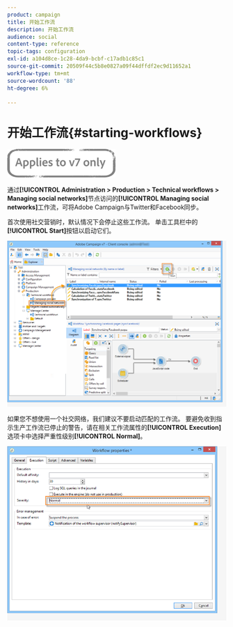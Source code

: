 ```yaml
---
product: campaign
title: 开始工作流
description: 开始工作流
audience: social
content-type: reference
topic-tags: configuration
exl-id: a104d8ce-1c28-4da9-bcbf-c17adb1c85c1
source-git-commit: 20509f44c5b8e0827a09f44dffdf2ec9d11652a1
workflow-type: tm+mt
source-wordcount: '88'
ht-degree: 6%

---
```


# 开始工作流{#starting-workflows}

![](../../assets/v7-only.svg)

通过&#x200B;**[!UICONTROL Administration > Production > Technical workflows > Managing social networks]**&#x200B;节点访问的&#x200B;**[!UICONTROL Managing social networks]**&#x200B;工作流，可将Adobe Campaign与Twitter和Facebook同步。

首次使用社交营销时，默认情况下会停止这些工作流。 单击工具栏中的&#x200B;**[!UICONTROL Start]**&#x200B;按钮以启动它们。

![](assets/social_start_workflows.png)

如果您不想使用一个社交网络，我们建议不要启动匹配的工作流。 要避免收到指示生产工作流已停止的警告，请在相关工作流属性的&#x200B;**[!UICONTROL Execution]**&#x200B;选项卡中选择严重性级别&#x200B;**[!UICONTROL Normal]**。

![](assets/social_start_workflows2.png)
